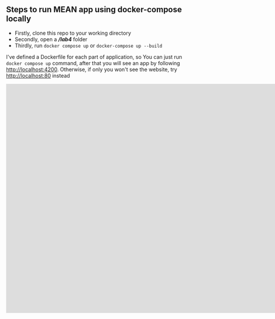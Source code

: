 ## Steps to run MEAN app using docker-compose locally

- Firstly, clone this repo to your working directory
- Secondly, open a **_/lab4_** folder
- Thirdly, run `docker compose up` or `docker-compose up --build`

I've defined a Dockerfile for each part of application, so You can just run `docker compose up` command, after that you will see an app by following [http://localhost:4200](http://localhost:4200). Otherwise, if only you won't see the website, try [http://localhost:80](http://localhost:80) instead

<iframe width="1691" height="624" src="https://www.youtube.com/embed/e61EPNP83NM" title="YouTube video player" frameborder="0" allow="accelerometer; autoplay; clipboard-write; encrypted-media; gyroscope; picture-in-picture" allowfullscreen></iframe>
